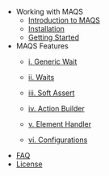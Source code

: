 - Working with MAQS
	- [Introduction to MAQS](MAQS_4/Introduction.md)
	- [Installation](MAQS_4/Installation.md)
	- [Getting Started](MAQS_4/Getting-Started.md)
- MAQS Features
	- [i. Generic Wait](MAQS_4/Generic-Waits.md)

	- [ii. Waits](MAQS_4/Waits.md)

	- [iii. Soft Assert](MAQS_4/Soft-Asserts.md)

	- [iv. Action Builder](MAQS_4/Action-Builder.md)

	- [v. Element Handler](MAQS_4/Element-Handler.md)

	- [vi. Configurations](MAQS_4/Configuration.md)
- [FAQ](MAQS_4/MAQS-FAQ.md)
- [License](MAQS_4/License.md)